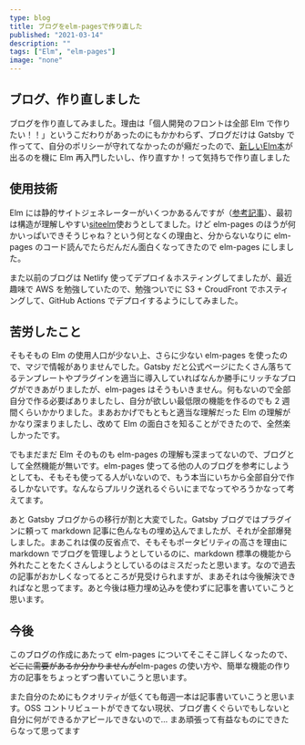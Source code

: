 ```yaml
---
type: blog
title: ブログをelm-pagesで作り直した
published: "2021-03-14"
description: ""
tags: ["Elm", "elm-pages"]
image: "none"
---
```


## ブログ、作り直しました

ブログを作り直してみました。理由は「個人開発のフロントは全部 Elm で作りたい！！」というこだわりがあったのにもかかわらず、ブログだけは Gatsby で作ってて、自分のポリシーが守れてなかったのが癪だったので、[新しいElm本](https://www.amazon.co.jp/dp/4839970041/ref=cm_sw_r_tw_dp_F16QRE7DYB4GP7RXQS8G?_encoding=UTF8&psc=1)が出るのを機に Elm 再入門したいし、作り直すか！って気持ちで作り直しました

## 使用技術

Elm には静的サイトジェネレーターがいくつかあるんですが（[参考記事](https://qiita.com/y047aka/items/2f051035fd86a38145e2)）、最初は構造が理解しやすい[siteelm](https://siteelm.netlify.app/)使おうとしてました。けど elm-pages のほうが何かいっぱいできそうじゃね？という何となくの理由と、分からないなりに elm-pages のコード読んでたらだんだん面白くなってきたので elm-pages にしました。

また以前のブログは Netlify 使ってデプロイ＆ホスティングしてましたが、最近趣味で AWS を勉強していたので、勉強ついでに S3 + CroudFront でホスティングして、GitHub Actions でデプロイするようにしてみました。

## 苦労したこと

そもそもの Elm の使用人口が少ない上、さらに少ない elm-pages を使ったので、マジで情報がありませんでした。Gatsby だと公式ページにたくさん落ちてるテンプレートやプラグインを適当に導入していればなんか勝手にリッチなブログができあがりましたが、elm-pages はそうもいきません。何もないので全部自分で作る必要ばありましたし、自分が欲しい最低限の機能を作るのでも 2 週間くらいかかりました。まあおかげでもともと適当な理解だった Elm の理解がかなり深まりましたし、改めて Elm の面白さを知ることができたので、全然楽しかったです。

でもまだまだ Elm そのものも elm-pages の理解も深まってないので、ブログとして全然機能が無いです。elm-pages 使ってる他の人のブログを参考にしようとしても、そもそも使ってる人がいないので、もう本当にいちから全部自分で作るしかないです。なんならプルリク送れるぐらいにまでなってやろうかなって考えてます。

あと Gatsby ブログからの移行が割と大変でした。Gatsby ブログではプラグインに頼って markdown 記事に色んなもの埋め込んでましたが、それが全部爆発しました。まあこれは僕の反省点で、そもそもポータビリティの高さを理由に markdown でブログを管理しようとしているのに、markdown 標準の機能から外れたことをたくさんしようとしているのはミスだったと思います。なので過去の記事がおかしくなってるところが見受けられますが、まあそれは今後解決できればなと思ってます。あと今後は極力埋め込みを使わずに記事を書いていこうと思います。

## 今後

このブログの作成にあたって elm-pages についてそこそこ詳しくなったので、~~どこに需要があるか分かりませんが~~elm-pages の使い方や、簡単な機能の作り方の記事をちょっとずつ書いていこうと思います。

また自分のためにもクオリティが低くても毎週一本は記事書いていこうと思います。OSS コントリビュートができてない現状、ブログ書くぐらいでもしないと自分に何ができるかアピールできないので… まあ頑張って有益なものにできたらなって思ってます
